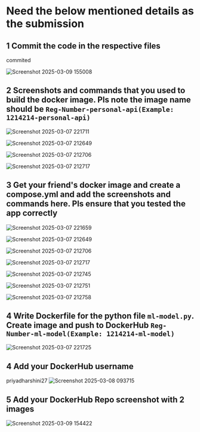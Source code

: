 # Need the below mentioned details as the submission
## 1 Commit the code in the respective files

commited

![Screenshot 2025-03-09 155008](https://github.com/user-attachments/assets/af2f4cdc-1975-4e77-9fef-0ef0ec950bf4)


## 2 Screenshots and commands that you used to build the docker image. Pls note the image name should be `Reg-Number-personal-api(Example: 1214214-personal-api)`

![Screenshot 2025-03-07 221711](https://github.com/user-attachments/assets/d7578810-58d9-4586-92a4-777148761340)


![Screenshot 2025-03-07 212649](https://github.com/user-attachments/assets/3087b479-2725-408f-820b-505d91d31fb3)


![Screenshot 2025-03-07 212706](https://github.com/user-attachments/assets/99545253-a94b-400d-a2a8-0c691e9864af)


![Screenshot 2025-03-07 212717](https://github.com/user-attachments/assets/a1e98791-3e46-4906-9d81-df16141f9f39)


## 3 Get your friend's docker image and create a compose.yml and add the screenshots and commands here. Pls ensure that you tested the app correctly

![Screenshot 2025-03-07 221659](https://github.com/user-attachments/assets/7fd4b4e3-3b83-41ef-8fea-feb4a32a6b98)


![Screenshot 2025-03-07 212649](https://github.com/user-attachments/assets/3087b479-2725-408f-820b-505d91d31fb3)


![Screenshot 2025-03-07 212706](https://github.com/user-attachments/assets/99545253-a94b-400d-a2a8-0c691e9864af)


![Screenshot 2025-03-07 212717](https://github.com/user-attachments/assets/a1e98791-3e46-4906-9d81-df16141f9f39)


![Screenshot 2025-03-07 212745](https://github.com/user-attachments/assets/5ea063a9-66db-4327-af75-604b8f33edd5)


![Screenshot 2025-03-07 212751](https://github.com/user-attachments/assets/1f67bc2c-414f-46dc-b925-022becc58ffb)


![Screenshot 2025-03-07 212758](https://github.com/user-attachments/assets/826d766e-4ebe-4b2c-845b-672256eefcb6)


## 4 Write Dockerfile for the python file `ml-model.py`. Create image and push to DockerHub `Reg-Number-ml-model(Example: 1214214-ml-model)` 


![Screenshot 2025-03-07 221725](https://github.com/user-attachments/assets/84dba66c-cdd0-4f07-b1f6-8bc57e7b9c88)


## 4 Add your DockerHub username

priyadharshini27
![Screenshot 2025-03-08 093715](https://github.com/user-attachments/assets/5a6885cd-3a92-4388-9bdf-ee44c3bd1e5f)


## 5 Add your DockerHub Repo screenshot with 2 images

![Screenshot 2025-03-09 154422](https://github.com/user-attachments/assets/cf1b0d7a-3206-4ba2-b770-410d87ffa1ac)



